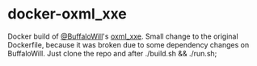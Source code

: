 # docker-oxml_xxe

Docker build of [@BuffaloWill](https://github.com/BuffaloWill)'s [oxml_xxe](https://github.com/BuffaloWill/oxml_xxe).
Small change to the original Dockerfile, because it was broken due to some dependency changes on BuffaloWill.
Just clone the repo and after ./build.sh && ./run.sh;
